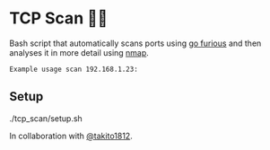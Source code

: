 # TCP Scan 🐱‍💻

Bash script that automatically scans ports using [go furious](https://github.com/liamg/furious) and then analyses it in more detail using [nmap](https://github.com/nmap/nmap).

```
Example usage scan 192.168.1.23:
```

## Setup

./tcp_scan/setup.sh

In collaboration with [@takito1812](https://twitter.com/takito1812).